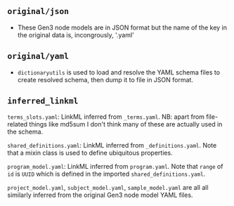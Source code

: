 ## `original/json`

* These Gen3 node models are in JSON format but the name of the key in the
  original data is, incongrously, '<node>.yaml'

## `original/yaml`

* `dictionaryutils` is used to load and resolve the YAML schema files to
  create resolved schema, then dump it to file in JSON format.

## `inferred_linkml`

`terms_slots.yaml`: LinkML inferred from `_terms.yaml`.
NB: apart from file-related things like md5sum I don't think many of these are
actually used in the schema. 

`shared_definitions.yaml`: LinkML inferred from `_definitions.yaml`.
Note that a mixin class is used to define ubiquitous properties.

`program_model.yaml`: LinkML inferred from `program.yaml`. Note that `range`
of `id` is `UUID` which is defined in the imported `shared_definitions.yaml`.

`project_model.yaml`, `subject_model.yaml`, `sample_model.yaml` are all
all similarly inferred from the original Gen3 node model YAML files.
